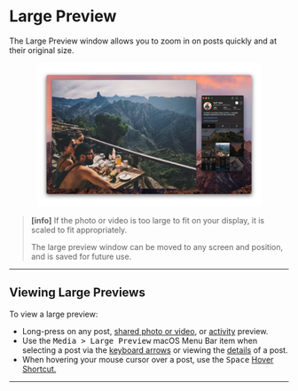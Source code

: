 # Large Preview

The Large Preview window allows you to zoom in on posts quickly and at their original size.

<p style="text-align: center; margin-top: 1em;"><img src="/views/assets/large-preview.png" width="80%" height="80%" /></p>

> **[info]**
> If the photo or video is too large to fit on your display, it is scaled to fit appropriately.
>
> The large preview window can be moved to any screen and position, and is saved for future use.

------

## Viewing Large Previews

To view a large preview:

- Long-press on any post, [shared photo or video](//views/conversations/messages.md), or [activity](//views/activity.md) preview.
- Use the <kbd>Media > Large Preview</kbd> macOS Menu Bar item when selecting a post via the [keyboard arrows](/misc/keyboard-shortcuts.md) or viewing the [details](/views/detailview.md) of a post.
- When hovering your mouse cursor over a post, use the <kbd>Space</kbd> [Hover Shortcut.](//misc/hover-shortcuts.md)

------